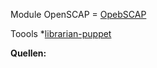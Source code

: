 Module
OpenSCAP = [OpebSCAP](https://github.com/theforeman/puppet-foreman_scap_client)

Toools
*[librarian-puppet](http://librarian-puppet.com/)

**Quellen:**